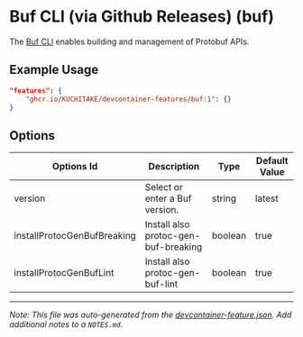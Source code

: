 
# Buf CLI (via Github Releases) (buf)

The [Buf CLI](https://buf.build/product/cli) enables building and management of Protobuf APIs.

## Example Usage

```json
"features": {
    "ghcr.io/KUCHITAKE/devcontainer-features/buf:1": {}
}
```

## Options

| Options Id | Description | Type | Default Value |
|-----|-----|-----|-----|
| version | Select or enter a Buf version. | string | latest |
| installProtocGenBufBreaking | Install also protoc-gen-buf-breaking | boolean | true |
| installProtocGenBufLint | Install also protoc-gen-buf-lint | boolean | true |



---

_Note: This file was auto-generated from the [devcontainer-feature.json](https://github.com/KUCHITAKE/devcontainer-features/blob/main/src/buf/devcontainer-feature.json).  Add additional notes to a `NOTES.md`._
